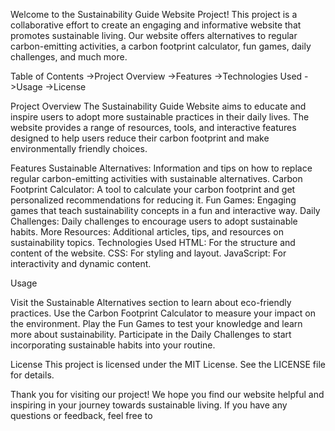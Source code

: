 Welcome to the Sustainability Guide Website Project! This project is a collaborative effort to create an engaging and informative website that promotes sustainable living. Our website offers alternatives to regular carbon-emitting activities, a carbon footprint calculator, fun games, daily challenges, and much more.

Table of Contents
->Project Overview
->Features
->Technologies Used
->Usage
->License

Project Overview
The Sustainability Guide Website aims to educate and inspire users to adopt more sustainable practices in their daily lives. The website provides a range of resources, tools, and interactive features designed to help users reduce their carbon footprint and make environmentally friendly choices.

Features
Sustainable Alternatives: Information and tips on how to replace regular carbon-emitting activities with sustainable alternatives.
Carbon Footprint Calculator: A tool to calculate your carbon footprint and get personalized recommendations for reducing it.
Fun Games: Engaging games that teach sustainability concepts in a fun and interactive way.
Daily Challenges: Daily challenges to encourage users to adopt sustainable habits.
More Resources: Additional articles, tips, and resources on sustainability topics.
Technologies Used
HTML: For the structure and content of the website.
CSS: For styling and layout.
JavaScript: For interactivity and dynamic content.

Usage

Visit the Sustainable Alternatives section to learn about eco-friendly practices.
Use the Carbon Footprint Calculator to measure your impact on the environment.
Play the Fun Games to test your knowledge and learn more about sustainability.
Participate in the Daily Challenges to start incorporating sustainable habits into your routine.

License
This project is licensed under the MIT License. See the LICENSE file for details.

Thank you for visiting our project! We hope you find our website helpful and inspiring in your journey towards sustainable living. If you have any questions or feedback, feel free to


